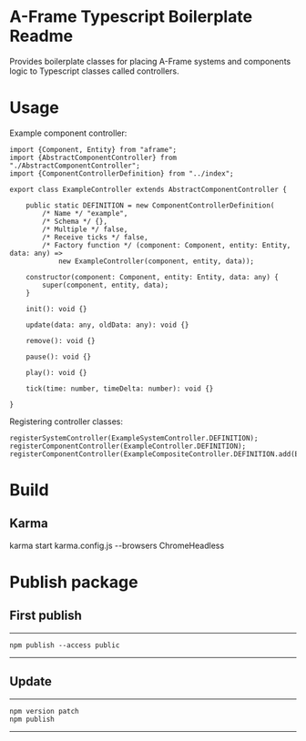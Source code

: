 # A-Frame Typescript Boilerplate Readme

Provides boilerplate classes for placing A-Frame systems and components logic to Typescript classes called controllers.

# Usage

Example component controller:

    import {Component, Entity} from "aframe";
    import {AbstractComponentController} from "./AbstractComponentController";
    import {ComponentControllerDefinition} from "../index";
    
    export class ExampleController extends AbstractComponentController {
    
        public static DEFINITION = new ComponentControllerDefinition(
            /* Name */ "example",
            /* Schema */ {},
            /* Multiple */ false,
            /* Receive ticks */ false,
            /* Factory function */ (component: Component, entity: Entity, data: any) =>
                new ExampleController(component, entity, data));
    
        constructor(component: Component, entity: Entity, data: any) {
            super(component, entity, data);
        }
    
        init(): void {}
    
        update(data: any, oldData: any): void {}
    
        remove(): void {}
    
        pause(): void {}
    
        play(): void {}
    
        tick(time: number, timeDelta: number): void {}
    
    }


Registering controller classes:

    registerSystemController(ExampleSystemController.DEFINITION);
    registerComponentController(ExampleController.DEFINITION);
    registerComponentController(ExampleCompositeController.DEFINITION.add(ExampleFeature.DEFINITION));

# Build

## Karma

karma start karma.config.js  --browsers ChromeHeadless

# Publish package

## First publish

---
    npm publish --access public
---

## Update

---
    npm version patch
    npm publish
---
